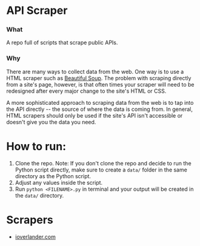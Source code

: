 # API Scraper

### What
A repo full of scripts that scrape public APIs.

### Why
There are many ways to collect data from the web. One way is to use a HTML scraper such as [Beautiful Soup](https://beautiful-soup-4.readthedocs.io/en/latest/). The problem with scraping directly from a site's page, however, is that often times your scraper will need to be redesigned after every major change to the site's HTML or CSS.

A more sophisticated approach to scraping data from the web is to tap into the API directly -- the source of where the data is coming from. In general, HTML scrapers should only be used if the site's API isn't accessible or doesn't give you the data you need.

# How to run:
1. Clone the repo. Note: If you don't clone the repo and decide to run the Python script directly, make sure to create a `data/` folder in the same directory as the Python script.
2. Adjust any values inside the script.
2. Run `python <FILENAME>.py` in terminal and your output will be created in the `data/` directory.

# Scrapers
- [ioverlander.com](https://github.com/colestriler/api-scraper/blob/main/iOverlander.py)

